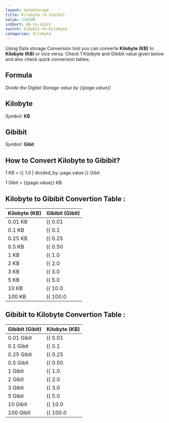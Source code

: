 ```yaml
---
layout: dataStorage
title: Kilobyte to Gibibit
value: 134200
inShort: KB-to-Gibit
switch: Gibibit-to-Kilobyte
categories: Kilobyte
---
```


Using Data storage Conversion tool you can converte **Kilobyte (KB)** to **Kilobyte (KB)** or vice versa. Check 1 Kilobyte and Gibibit value given below and also check quick conversion tables.

## Formula
*Divide the Digital Storage value by {{page.value}}*

## Kilobyte
*Symbol:* **KB**

## Gibibit
*Symbol:* **Gibit**

## How to Convert Kilobyte to Gibibit?

1 KB = {{ 1.0 | divided_by: page.value }} Gibit

1 Gibit = {{page.value}} KB


## Kilobyte to Gibibit Convertion Table :

| Kilobyte (KB) | Gibibit (Gibit) |
| ---- | ---- |
| 0.01 KB | {{ 0.01 | divided_by: page.value }} Gibit |
| 0.1 KB | {{ 0.1 | divided_by: page.value }} Gibit |
| 0.25 KB | {{ 0.25 | divided_by: page.value }} Gibit |
| 0.5 KB | {{ 0.50 | divided_by: page.value }} Gibit |
| 1 KB | {{ 1.0 | divided_by: page.value }} Gibit |
| 2 KB | {{ 2.0 | divided_by: page.value }} Gibit |
| 3 KB | {{ 3.0 | divided_by: page.value }} Gibit |
| 5 KB | {{ 5.0 | divided_by: page.value }} Gibit |
| 10 KB | {{ 10.0 | divided_by: page.value }} Gibit |
| 100 KB | {{ 100.0 | divided_by: page.value }} Gibit |

## Gibibit to Kilobyte Convertion Table :

| Gibibit (Gibit) | Kilobyte (KB) |
| ---- | ---- |
| 0.01 Gibit | {{ 0.01 | times: page.value }} KB |
| 0.1 Gibit | {{ 0.1 | times: page.value }} KB |
| 0.25 Gibit | {{ 0.25 | times: page.value }} KB |
| 0.5 Gibit | {{ 0.50 | times: page.value }} KB |
| 1 Gibit | {{ 1.0 | times: page.value }} KB |
| 2 Gibit | {{ 2.0 | times: page.value }} KB |
| 3 Gibit | {{ 3.0 | times: page.value }} KB |
| 5 Gibit | {{ 5.0 | times: page.value }} KB |
| 10 Gibit | {{ 10.0 | times: page.value }} KB |
| 100 Gibit | {{ 100.0 | times: page.value }} KB |


<script>
document.getElementById('selectInput')[4].selected = true
document.getElementById('selectOutput')[11].selected = true
</script>
